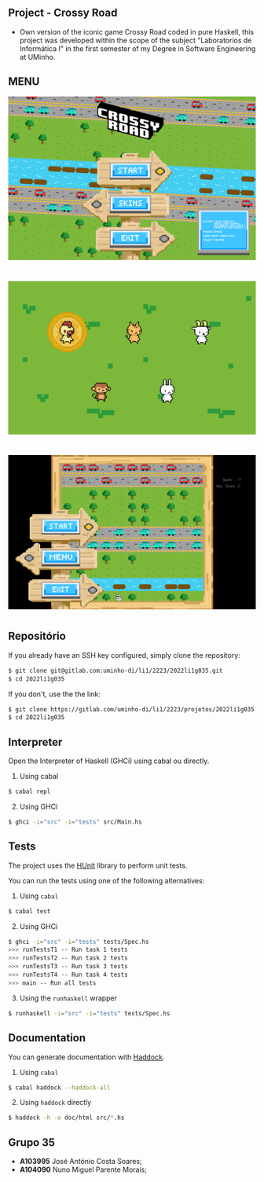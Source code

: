 ## Project - Crossy Road
- Own version of the iconic game Crossy Road coded in pure Haskell, this project was developed within the scope of the subject "Laboratorios de Informática I" in the first semester of my Degree in Software Engineering at UMinho.

## MENU
![MENU](src/images/MENU.png)
#
![SKINS](src/images/SKINS.png)
#
![FIM](src/images/FIM.png)
#
## Repositório

If you already have an SSH key configured, simply clone the repository:

```bash
$ git clone git@gitlab.com:uminho-di/li1/2223/2022li1g035.git
$ cd 2022li1g035
```

If you don't, use the the link:

```bash
$ git clone https://gitlab.com/uminho-di/li1/2223/projetos/2022li1g035.git
$ cd 2022li1g035
```

## Interpreter

Open the Interpreter of Haskell (GHCi) using cabal ou directly.

1. Using cabal

```bash
$ cabal repl
```

2. Using GHCi

```bash
$ ghci -i="src" -i="tests" src/Main.hs
```

## Tests

The project uses the [HUnit](https://hackage.haskell.org/package/HUnit) library to perform unit tests.

You can run the tests using one of the following alternatives:

1. Using `cabal`

```bash
$ cabal test
```

2. Using GHCi

```bash
$ ghci -i="src" -i="tests" tests/Spec.hs
>>> runTestsT1 -- Run task 1 tests
>>> runTestsT2 -- Run task 2 tests
>>> runTestsT3 -- Run task 3 tests
>>> runTestsT4 -- Run task 4 tests
>>> main -- Run all tests
```

3. Using the `runhaskell` wrapper

```bash
$ runhaskell -i="src" -i="tests" tests/Spec.hs
```

## Documentation

You can generate documentation with [Haddock](https://haskell-haddock.readthedocs.io/).

1. Using `cabal`

```bash
$ cabal haddock --haddock-all
```

2. Using `haddock` directly

```bash
$ haddock -h -o doc/html src/*.hs
```
## Grupo 35

- **A103995** José António Costa Soares;
- **A104090** Nuno Miguel Parente Morais;
